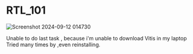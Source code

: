 # RTL_101
![Screenshot 2024-09-12 014730](https://github.com/user-attachments/assets/1eee9b9d-691a-44f5-826a-0fa33d403000)

Unable to do last task ,  because i'm unable to download Vitis in my laptop
Tried many times by ,even reinstalling.
